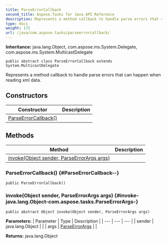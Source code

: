 ```yaml
---
title: ParseErrorCallback
second_title: Aspose.Tasks for Java API Reference
description: Represents a method callback to handle parse errors that can happen when reading xml data.
type: docs
weight: 172
url: /java/com.aspose.tasks/parseerrorcallback/
---
```


**Inheritance:**
java.lang.Object, com.aspose.ms.System.Delegate, com.aspose.ms.System.MulticastDelegate
```
public abstract class ParseErrorCallback extends System.MulticastDelegate
```

Represents a method callback to handle parse errors that can happen when reading xml data.
## Constructors

| Constructor | Description |
| --- | --- |
| [ParseErrorCallback()](#ParseErrorCallback--) |  |
## Methods

| Method | Description |
| --- | --- |
| [invoke(Object sender, ParseErrorArgs args)](#invoke-java.lang.Object-com.aspose.tasks.ParseErrorArgs-) |  |
### ParseErrorCallback() {#ParseErrorCallback--}
```
public ParseErrorCallback()
```


### invoke(Object sender, ParseErrorArgs args) {#invoke-java.lang.Object-com.aspose.tasks.ParseErrorArgs-}
```
public abstract Object invoke(Object sender, ParseErrorArgs args)
```




**Parameters:**
| Parameter | Type | Description |
| --- | --- | --- |
| sender | java.lang.Object |  |
| args | [ParseErrorArgs](../../com.aspose.tasks/parseerrorargs) |  |

**Returns:**
java.lang.Object

